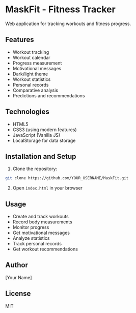 # MaskFit - Fitness Tracker

Web application for tracking workouts and fitness progress.

## Features

- Workout tracking
- Workout calendar
- Progress measurement
- Motivational messages
- Dark/light theme
- Workout statistics
- Personal records
- Comparative analysis
- Predictions and recommendations

## Technologies

- HTML5
- CSS3 (using modern features)
- JavaScript (Vanilla JS)
- LocalStorage for data storage

## Installation and Setup

1. Clone the repository:
```bash
git clone https://github.com/YOUR_USERNAME/MaskFit.git
```

2. Open `index.html` in your browser

## Usage

- Create and track workouts
- Record body measurements
- Monitor progress
- Get motivational messages
- Analyze statistics
- Track personal records
- Get workout recommendations

## Author

[Your Name]

## License

MIT 